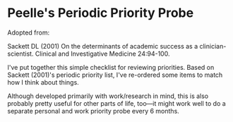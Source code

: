 # Peelle's Periodic Priority Probe

Adopted from:

Sackett DL (2001) On the determinants of academic success as a
clinician-scientist. Clinical and Investigative Medicine 24:94-100.


I've put together this simple checklist for reviewing priorities. Based on Sackett (2001)'s periodic priority list, I've re-ordered some items to match how I think about things.

Although developed primarily with work/research in mind, this is also probably pretty useful for other parts of life, too—it might work well to do a separate personal and work priority probe every 6 months.

